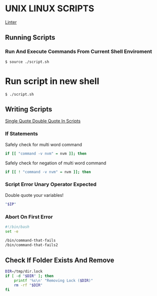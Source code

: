 # UNIX LINUX SCRIPTS
[Linter](http://www.shellcheck.net)

## Running Scripts

### Run And Execute Commands From Current Shell Enviroment
```console
$ source ./script.sh
```

# Run script in new shell
`$ ./script.sh`

## Writing Scripts
[Single Quote Double Quote In Scripts](http://mywiki.wooledge.org/Quotes)

### If Statements
Safely check for multi word command
```bash
if [[ "command -v nvm" = nvm ]]; then
```

Safely check for negation of multi word command
```bash
if [[ ! "command -v nvm" = nvm ]]; then
```

### Script Error Unary Operator Expected
Double quote your variables!
```bash
"$IP"
```

### Abort On First Error
```bash
#!/bin/bash
set -e

/bin/command-that-fails
/bin/command-that-fails2
```

## Check If Folder Exists And Remove
```bash
DIR=/tmp/dir.lock
if [ -d "$DIR" ]; then
    printf '%s\n' "Removing Lock ($DIR)"
    rm -rf "$DIR"
fi
```
